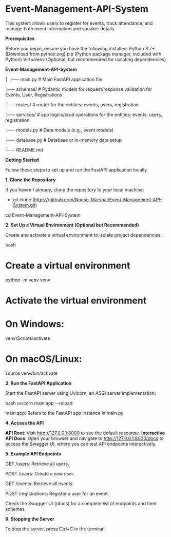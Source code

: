 # Event-Management-API-System

This system allows users to register for events, track attendance, and manage both event information and speaker details.

**Prerequisites**

Before you begin, ensure you have the following installed:
Python 3.7+ (Download from python.org)
pip (Python package manager, included with Python)
Virtualenv (Optional, but recommended for isolating dependencies)


**Event-Management-API-System**

│
├── main.py               # Main FastAPI application file

├── schemas/              # Pydantic models for request/response validation for Events, User, Registrations

├── routes/               # router for the entities: events, users, registration

├── services/             # app logics/crud operations for the entities: events, users, registration

├── models.py             # Data models (e.g., event models)

├── database.py           # Database or in-memory data setup

└── README.md   


**Getting Started**

Follow these steps to set up and run the FastAPI application locally.



**1. Clone the Repository**

If you haven't already, clone the repository to your local machine:

* git clone (https://github.com/Nonso-Marshal/Event-Management-API-System.git)
  
cd Event-Management-API-System


**2. Set Up a Virtual Environment (Optional but Recommended)**

Create and activate a virtual environment to isolate project dependencies:

bash
# Create a virtual environment
python -m venv venv

# Activate the virtual environment
# On Windows:
venv\Scripts\activate
# On macOS/Linux:
source venv/bin/activate

**3. Run the FastAPI Application**

Start the FastAPI server using Uvicorn, an ASGI server implementation:

bash
uvicorn main:app --reload

main:app: Refers to the FastAPI app instance in main.py

**4. Access the API**

**API Root**: Visit http://127.0.0.1:8000 to see the default response.
**Interactive API Docs**: Open your browser and navigate to http://127.0.0.1:8000/docs to access the Swagger UI, where you can test API endpoints interactively.

**5. Example API Endpoints**

GET /users: Retrieve all users.

POST /users: Create a new user.

GET /events: Retrieve all events.

POST /registrations: Register a user for an event.

Check the Swagger UI (/docs) for a complete list of endpoints and their schemas.


**6. Stopping the Server**

To stop the server, press Ctrl+C in the terminal.










